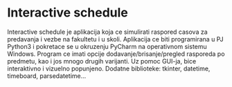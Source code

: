# Interactive schedule

Interactive schedule je aplikacija koja ce simulirati raspored casova za predavanja i vezbe na fakultetu i u skoli. 
Aplikacija ce biti programirana u PJ Python3 i pokretace se u okruzenju PyCharm na operativnom sistemu Windows. 
Program ce imati opcije dodavanje/brisanje/pregled rasporeda po predmetu, kao i jos mnogo drugih varijanti. 
Uz pomoc GUI-ja, bice interaktivno i vizuelno popunjeno. Dodatne biblioteke: tkinter, datetime, timeboard, parsedatetime...
